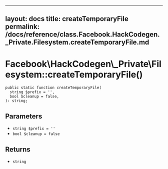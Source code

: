 
***

layout: docs
title: createTemporaryFile
permalink: /docs/reference/class.Facebook.HackCodegen._Private.Filesystem.createTemporaryFile.md
---







# Facebook\\HackCodegen\\_Private\\Filesystem::createTemporaryFile()




``` Hack
public static function createTemporaryFile(
  string $prefix = '',
  bool $cleanup = false,
): string;
```




## Parameters




- ` string $prefix = '' `
- ` bool $cleanup = false `




## Returns




+ ` string `